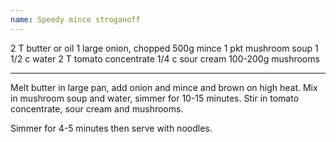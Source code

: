 ```yaml
---
name: Speedy mince stroganoff
---
```


2 T butter or oil
1 large onion, chopped
500g mince
1 pkt mushroom soup
1 1/2 c water
2 T tomato concentrate
1/4 c sour cream
100-200g mushrooms

---

Melt butter in large pan, add onion and mince and brown on high heat.  Mix in mushroom soup and water, simmer for 10-15 minutes.  Stir in tomato concentrate, sour cream and mushrooms.  

Simmer for 4-5 minutes then serve with noodles.


